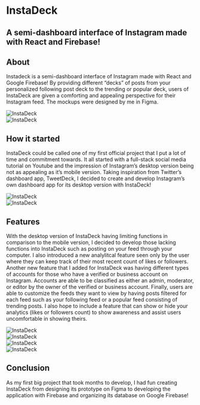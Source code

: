 # InstaDeck
<h2>A semi-dashboard interface of Instagram made with React and Firebase!</h2>

## About 
<p>Instadeck is a semi-dashboard interface of Instagram made with React and Google Firebase! By providing different “decks” of posts from your personalized following post deck to the trending or popular deck, users of InstaDeck are given a comforting and appealing perspective for their Instagram feed. The mockups were designed by me in Figma.</p>

![InstaDeck](https://github.com/juliuscecilia33/instadeck/blob/main/src/components/images/PagesPNG.jpg)
<br />
![InstaDeck](https://github.com/juliuscecilia33/instadeck/blob/main/src/components/images/Pages%203%20Vertical.png)
<br />

## How it started
<p>InstaDeck could be called one of my first official project that I put a lot of time and commitment towards. It all started with a full-stack social media tutorial on Youtube and the impression of Instagram’s desktop version being not as appealing as it’s mobile version. Taking inspiration from Twitter’s dashboard app, TweetDeck, I decided to create and develop Instagram’s own dashboard app for its desktop version with InstaDeck! </p>

![InstaDeck](https://github.com/juliuscecilia33/instadeck/blob/main/src/components/images/Page1.jpg)
<br />
![InstaDeck](https://github.com/juliuscecilia33/instadeck/blob/main/src/components/images/Page1DarkMode.jpg)
<br />

## Features
<p>With the desktop version of InstaDeck having limiting functions in comparison to the mobile version, I decided to develop those lacking functions into InstaDeck such as posting on your feed through your computer. I also introduced a new analylitcal feature seen only by the user where they can keep track of their most recent count of likes or followers. Another new feature that I added for InstaDeck was having different types of accounts for those who have a verified or business account on Instagram. Accounts are able to be classified as either an admin, moderator, or editor by the owner of the verified or business account. Finally, users are able to customize the feeds they want to view by having posts filtered for each feed such as your following feed or a popular feed consisting of trending posts. I also hope to include a feature that can show or hide your analytics (likes or followers count) to show awareness and assist users uncomfortable in showing theirs. </p>

![InstaDeck](https://github.com/juliuscecilia33/instadeck/blob/main/src/components/images/Page2.jpg)
<br />
![InstaDeck](https://github.com/juliuscecilia33/instadeck/blob/main/src/components/images/Page2DarkMode.jpg)
<br />
![InstaDeck](https://github.com/juliuscecilia33/instadeck/blob/main/src/components/images/SignUpPages.jpg)
<br />
![InstaDeck](https://github.com/juliuscecilia33/instadeck/blob/main/src/components/images/Sign%20In%20Page.jpg)
<br />

## Conclusion 
<p>As my first big project that took months to develop, I had fun creating InstaDeck from designing its prototype on Figma to developing the application with Firebase and organizing its database on Google Firebase! </p>




